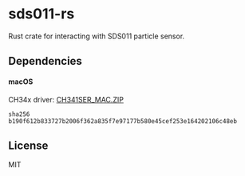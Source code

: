 # sds011-rs

Rust crate for interacting with SDS011 particle sensor.



## Dependencies

#### macOS

CH34x driver: [CH341SER_MAC.ZIP](http://www.wch.cn/download/CH341SER_MAC_ZIP.html)
 
`sha256 b190f612b833727b2006f362a835f7e97177b580e45cef253e164202106c48eb`

## License

MIT